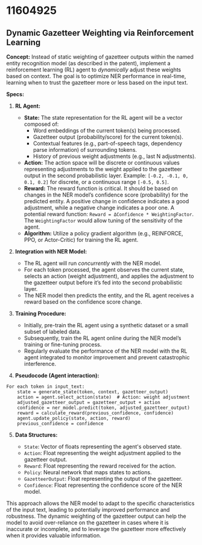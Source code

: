 # 11604925

## Dynamic Gazetteer Weighting via Reinforcement Learning

**Concept:** Instead of static weighting of gazetteer outputs within the named entity recognition model (as described in the patent), implement a reinforcement learning (RL) agent to *dynamically* adjust these weights based on context. The goal is to optimize NER performance in real-time, learning when to trust the gazetteer more or less based on the input text.

**Specs:**

1.  **RL Agent:**
    *   **State:** The state representation for the RL agent will be a vector composed of:
        *   Word embeddings of the current token(s) being processed.
        *   Gazetteer output (probability/score) for the current token(s).
        *   Contextual features (e.g., part-of-speech tags, dependency parse information) of surrounding tokens.
        *   History of previous weight adjustments (e.g., last N adjustments).
    *   **Action:** The action space will be discrete or continuous values representing adjustments to the weight applied to the gazetteer output in the second probabilistic layer.  Example:  `[-0.2, -0.1, 0, 0.1, 0.2]` for discrete, or a continuous range `[-0.5, 0.5]`.
    *   **Reward:** The reward function is critical. It should be based on changes in the NER model’s confidence score (probability) for the predicted entity. A positive change in confidence indicates a good adjustment, while a negative change indicates a poor one.  A potential reward function: `Reward = ΔConfidence * WeightingFactor`.  The `WeightingFactor` would allow tuning of the sensitivity of the agent.
    *   **Algorithm:** Utilize a policy gradient algorithm (e.g., REINFORCE, PPO, or Actor-Critic) for training the RL agent.

2.  **Integration with NER Model:**
    *   The RL agent will run *concurrently* with the NER model.
    *   For each token processed, the agent observes the current state, selects an action (weight adjustment), and applies the adjustment to the gazetteer output before it’s fed into the second probabilistic layer.
    *   The NER model then predicts the entity, and the RL agent receives a reward based on the confidence score change.

3.  **Training Procedure:**
    *   Initially, pre-train the RL agent using a synthetic dataset or a small subset of labeled data.
    *   Subsequently, train the RL agent online during the NER model’s training or fine-tuning process.
    *   Regularly evaluate the performance of the NER model with the RL agent integrated to monitor improvement and prevent catastrophic interference.

4.  **Pseudocode (Agent interaction):**

```
For each token in input_text:
    state = generate_state(token, context, gazetteer_output)
    action = agent.select_action(state)  # Action: weight adjustment
    adjusted_gazetteer_output = gazetteer_output + action
    confidence = ner_model.predict(token, adjusted_gazetteer_output)
    reward = calculate_reward(previous_confidence, confidence)
    agent.update_policy(state, action, reward)
    previous_confidence = confidence
```

5.  **Data Structures:**

    *   `State`: Vector of floats representing the agent's observed state.
    *   `Action`: Float representing the weight adjustment applied to the gazetteer output.
    *   `Reward`: Float representing the reward received for the action.
    *   `Policy`: Neural network that maps states to actions.
    *   `GazetteerOutput`: Float representing the output of the gazetteer.
    *   `Confidence`: Float representing the confidence score of the NER model.

This approach allows the NER model to adapt to the specific characteristics of the input text, leading to potentially improved performance and robustness. The dynamic weighting of the gazetteer output can help the model to avoid over-reliance on the gazetteer in cases where it is inaccurate or incomplete, and to leverage the gazetteer more effectively when it provides valuable information.